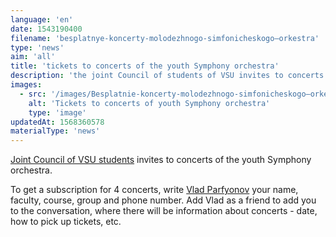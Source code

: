 ```yaml
---
language: 'en'
date: 1543190400
filename: 'besplatnye-koncerty-molodezhnogo-simfonicheskogo–orkestra'
type: 'news'
aim: 'all'
title: 'tickets to concerts of the youth Symphony orchestra'
description: 'the joint Council of students of VSU invites to concerts...'
images:
  - src: '/images/Besplatnie-koncerty-molodezhnogo-simfonicheskogo–orkestra.jpg'
    alt: 'Tickets to concerts of youth Symphony orchestra'
    type: 'image'
updatedAt: 1568360578
materialType: 'news'
---
```

[Joint Council of VSU students](https://vk.com/osovsu) invites to concerts of the youth Symphony orchestra.

To get a subscription for 4 concerts, write [Vlad Parfyonov](https://vk.com/id33953704) your name, faculty, course, group and phone number. Add Vlad as a friend to add you to the conversation, where there will be information about concerts - date, how to pick up tickets, etc.
